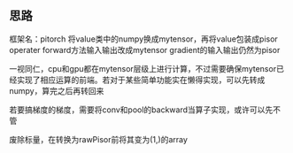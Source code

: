 ## 思路
框架名：pitorch
将value类中的numpy换成mytensor，再将value包装成pisor
operater forward方法输入输出改成mytensor   gradient的输入输出仍然为pisor

一视同仁，cpu和gpu都在mytensor层级上进行计算，不过需要确保mytensor已经实现了相应运算的前端。若对于某些简单功能实在懒得实现，可以先转成numpy，算完之后再转回来

若要搞梯度的梯度，需要将conv和pool的backward当算子实现，或许可以先不管

废除标量，在转换为rawPisor前将其变为(1,)的array